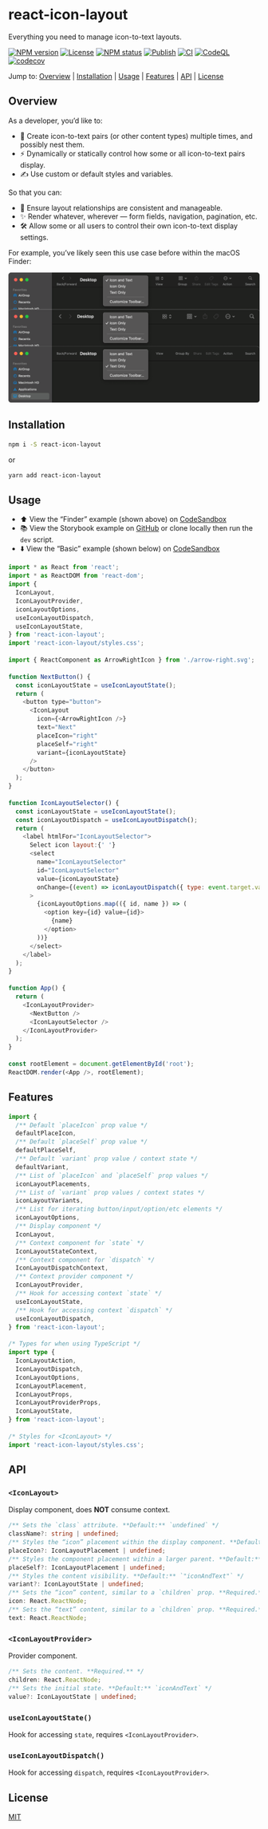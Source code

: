 # react-icon-layout

Everything you need to manage icon-to-text layouts.

[![NPM version](https://img.shields.io/npm/v/react-icon-layout.svg)](https://www.npmjs.com/package/react-icon-layout)
[![License](https://img.shields.io/npm/l/react-icon-layout)](https://github.com/michaelschwobe/react-icon-layout/blob/master/LICENSE)
[![NPM status](https://img.shields.io/github/workflow/status/michaelschwobe/react-icon-layout/CI)](https://www.npmjs.com/package/react-icon-layout)
[![Publish](https://github.com/michaelschwobe/react-icon-layout/actions/workflows/publish.yml/badge.svg)](https://github.com/michaelschwobe/react-icon-layout/actions/workflows/publish.yml)
[![CI](https://github.com/michaelschwobe/react-icon-layout/actions/workflows/ci.yml/badge.svg)](https://github.com/michaelschwobe/react-icon-layout/actions/workflows/ci.yml)
[![CodeQL](https://github.com/michaelschwobe/react-icon-layout/actions/workflows/codeql.yml/badge.svg)](https://github.com/michaelschwobe/react-icon-layout/actions/workflows/codeql.yml)
[![codecov](https://codecov.io/gh/michaelschwobe/react-icon-layout/branch/master/graph/badge.svg?token=NN3EY45TXL&)](https://codecov.io/gh/michaelschwobe/react-icon-layout)

Jump to: [Overview](#overview) | [Installation](#installation) | [Usage](#usage) | [Features](#features) | [API](#api) | [License](#license)

## Overview

As a developer, you’d like to:

- 👯 Create icon-to-text pairs (or other content types) multiple times, and possibly nest them.
- ⚡️ Dynamically or statically control how some or all icon-to-text pairs display.
- ✍️ Use custom or default styles and variables.

So that you can:

- 🤝 Ensure layout relationships are consistent and manageable.
- ✨ Render whatever, wherever — form fields, navigation, pagination, etc.
- 🛠 Allow some or all users to control their own icon-to-text display settings.

For example, you’ve likely seen this use case before within the macOS Finder:

![macOS Finder with it’s header right-click menu visible](./media/Finder.png)

## Installation

```sh
npm i -S react-icon-layout
```

or

```sh
yarn add react-icon-layout
```

## Usage

- ⬆️ View the “Finder” example (shown above) on [CodeSandbox](https://codesandbox.io/s/react-icon-layout-finder-example-dzedn)
- 📚 View the Storybook example on [GitHub](./stories/react-icon-layout.stories.tsx) or clone locally then run the `dev` script.
- ⬇️ View the “Basic” example (shown below) on [CodeSandbox](https://codesandbox.io/s/react-icon-layout-basic-example-urw6e)

```js
import * as React from 'react';
import * as ReactDOM from 'react-dom';
import {
  IconLayout,
  IconLayoutProvider,
  iconLayoutOptions,
  useIconLayoutDispatch,
  useIconLayoutState,
} from 'react-icon-layout';
import 'react-icon-layout/styles.css';

import { ReactComponent as ArrowRightIcon } from './arrow-right.svg';

function NextButton() {
  const iconLayoutState = useIconLayoutState();
  return (
    <button type="button">
      <IconLayout
        icon={<ArrowRightIcon />}
        text="Next"
        placeIcon="right"
        placeSelf="right"
        variant={iconLayoutState}
      />
    </button>
  );
}

function IconLayoutSelector() {
  const iconLayoutState = useIconLayoutState();
  const iconLayoutDispatch = useIconLayoutDispatch();
  return (
    <label htmlFor="IconLayoutSelector">
      Select icon layout:{' '}
      <select
        name="IconLayoutSelector"
        id="IconLayoutSelector"
        value={iconLayoutState}
        onChange={(event) => iconLayoutDispatch({ type: event.target.value })}
      >
        {iconLayoutOptions.map(({ id, name }) => (
          <option key={id} value={id}>
            {name}
          </option>
        ))}
      </select>
    </label>
  );
}

function App() {
  return (
    <IconLayoutProvider>
      <NextButton />
      <IconLayoutSelector />
    </IconLayoutProvider>
  );
}

const rootElement = document.getElementById('root');
ReactDOM.render(<App />, rootElement);
```

## Features

```ts
import {
  /** Default `placeIcon` prop value */
  defaultPlaceIcon,
  /** Default `placeSelf` prop value */
  defaultPlaceSelf,
  /** Default `variant` prop value / context state */
  defaultVariant,
  /** List of `placeIcon` and `placeSelf` prop values */
  iconLayoutPlacements,
  /** List of `variant` prop values / context states */
  iconLayoutVariants,
  /** List for iterating button/input/option/etc elements */
  iconLayoutOptions,
  /** Display component */
  IconLayout,
  /** Context component for `state` */
  IconLayoutStateContext,
  /** Context component for `dispatch` */
  IconLayoutDispatchContext,
  /** Context provider component */
  IconLayoutProvider,
  /** Hook for accessing context `state` */
  useIconLayoutState,
  /** Hook for accessing context `dispatch` */
  useIconLayoutDispatch,
} from 'react-icon-layout';

/* Types for when using TypeScript */
import type {
  IconLayoutAction,
  IconLayoutDispatch,
  IconLayoutOptions,
  IconLayoutPlacement,
  IconLayoutProps,
  IconLayoutProviderProps,
  IconLayoutState,
} from 'react-icon-layout';

/* Styles for <IconLayout> */
import 'react-icon-layout/styles.css';
```

## API

### `<IconLayout>`

Display component, does **NOT** consume context.

```ts
/** Sets the `class` attribute. **Default:** `undefined` */
className?: string | undefined;
/** Styles the “icon” placement within the display component. **Default:** `"left"` */
placeIcon?: IconLayoutPlacement | undefined;
/** Styles the component placement within a larger parent. **Default:** `undefined` */
placeSelf?: IconLayoutPlacement | undefined;
/** Styles the content visibility. **Default:** `"iconAndText"` */
variant?: IconLayoutState | undefined;
/** Sets the “icon” content, similar to a `children` prop. **Required.** */
icon: React.ReactNode;
/** Sets the “text” content, similar to a `children` prop. **Required.** */
text: React.ReactNode;
```

### `<IconLayoutProvider>`

Provider component.

```ts
/** Sets the content. **Required.** */
children: React.ReactNode;
/** Sets the initial state. **Default:** `iconAndText` */
value?: IconLayoutState | undefined;
```

### `useIconLayoutState()`

Hook for accessing `state`, requires `<IconLayoutProvider>`.

### `useIconLayoutDispatch()`

Hook for accessing `dispatch`, requires `<IconLayoutProvider>`.

## License

[MIT](./LICENSE)
